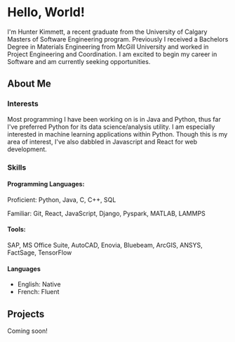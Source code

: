 # Hello, World!

I'm Hunter Kimmett, a recent graduate from the University of Calgary Masters of Software Engineering program. Previously I received a Bachelors Degree in  Materials Engineering from McGill University and worked in Project Engineering and Coordination. I am excited to begin my career in Software and am currently seeking opportunities.

## About Me

### Interests

Most programming I have been working on is in Java and Python, thus far I've preferred Python for its data science/analysis utility. I am especially interested in machine learning applications within Python. Though this is my area of interest, I've also dabbled in Javascript and React for web development. 

### Skills

#### Programming Languages:

Proficient: Python, Java, C, C++, SQL

Familiar: Git, React, JavaScript, Django, Pyspark, MATLAB, LAMMPS

#### Tools:
SAP, MS Office Suite, AutoCAD, Enovia, Bluebeam, ArcGIS, ANSYS, FactSage, TensorFlow

#### Languages
- English: Native
- French: Fluent

## Projects

Coming soon!
